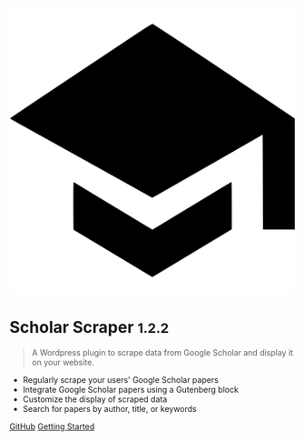![logo](_assets/media/google-scholar.svg ':size=200x200')

# Scholar Scraper <small>1.2.2</small>

> A Wordpress plugin to scrape data from Google Scholar and display it on your website.

- Regularly scrape your users' Google Scholar papers
- Integrate Google Scholar papers using a Gutenberg block
- Customize the display of scraped data
- Search for papers by author, title, or keywords

[<i class="fa-brands fa-github"></i> GitHub](https://github.com/guillaume-elambert/Scholar-Scraper-Wordpress-Plugin)
[Getting Started <i class="fa-regular fa-angles-down"></i>](#scholar-scraper-wordpress-plugin)